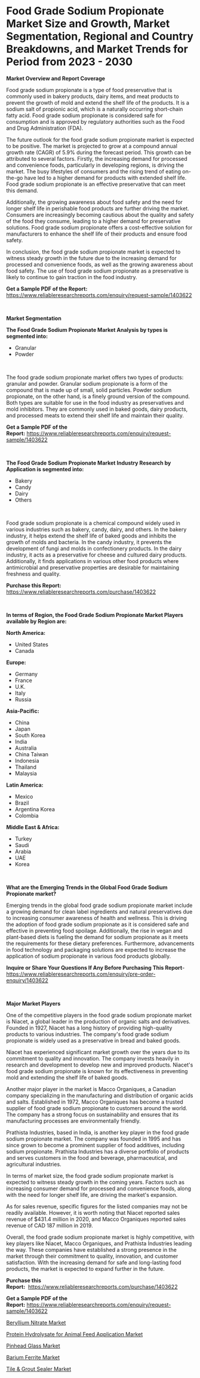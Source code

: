 <p><h1>Food Grade Sodium Propionate Market Size and Growth, Market Segmentation, Regional and Country Breakdowns, and Market Trends for Period from 2023 -  2030</h1></p><p><strong>Market Overview and Report Coverage</strong></p>
<p><p>Food grade sodium propionate is a type of food preservative that is commonly used in bakery products, dairy items, and meat products to prevent the growth of mold and extend the shelf life of the products. It is a sodium salt of propionic acid, which is a naturally occurring short-chain fatty acid. Food grade sodium propionate is considered safe for consumption and is approved by regulatory authorities such as the Food and Drug Administration (FDA).</p><p>The future outlook for the food grade sodium propionate market is expected to be positive. The market is projected to grow at a compound annual growth rate (CAGR) of 5.9% during the forecast period. This growth can be attributed to several factors. Firstly, the increasing demand for processed and convenience foods, particularly in developing regions, is driving the market. The busy lifestyles of consumers and the rising trend of eating on-the-go have led to a higher demand for products with extended shelf life. Food grade sodium propionate is an effective preservative that can meet this demand. </p><p>Additionally, the growing awareness about food safety and the need for longer shelf life in perishable food products are further driving the market. Consumers are increasingly becoming cautious about the quality and safety of the food they consume, leading to a higher demand for preservative solutions. Food grade sodium propionate offers a cost-effective solution for manufacturers to enhance the shelf life of their products and ensure food safety.</p><p>In conclusion, the food grade sodium propionate market is expected to witness steady growth in the future due to the increasing demand for processed and convenience foods, as well as the growing awareness about food safety. The use of food grade sodium propionate as a preservative is likely to continue to gain traction in the food industry.</p></p>
<p><strong>Get a Sample PDF of the Report:</strong> <a href="https://www.reliableresearchreports.com/enquiry/request-sample/1403622">https://www.reliableresearchreports.com/enquiry/request-sample/1403622</a></p>
<p>&nbsp;</p>
<p><strong>Market Segmentation</strong></p>
<p><strong>The Food Grade Sodium Propionate Market Analysis by types is segmented into:</strong></p>
<p><ul><li>Granular</li><li>Powder</li></ul></p>
<p>&nbsp;</p>
<p><p>The food grade sodium propionate market offers two types of products: granular and powder. Granular sodium propionate is a form of the compound that is made up of small, solid particles. Powder sodium propionate, on the other hand, is a finely ground version of the compound. Both types are suitable for use in the food industry as preservatives and mold inhibitors. They are commonly used in baked goods, dairy products, and processed meats to extend their shelf life and maintain their quality.</p></p>
<p><strong>Get a Sample PDF of the Report:</strong>&nbsp;<a href="https://www.reliableresearchreports.com/enquiry/request-sample/1403622">https://www.reliableresearchreports.com/enquiry/request-sample/1403622</a></p>
<p>&nbsp;</p>
<p><strong>The Food Grade Sodium Propionate Market Industry Research by Application is segmented into:</strong></p>
<p><ul><li>Bakery</li><li>Candy</li><li>Dairy</li><li>Others</li></ul></p>
<p>&nbsp;</p>
<p><p>Food grade sodium propionate is a chemical compound widely used in various industries such as bakery, candy, dairy, and others. In the bakery industry, it helps extend the shelf life of baked goods and inhibits the growth of molds and bacteria. In the candy industry, it prevents the development of fungi and molds in confectionery products. In the dairy industry, it acts as a preservative for cheese and cultured dairy products. Additionally, it finds applications in various other food products where antimicrobial and preservative properties are desirable for maintaining freshness and quality.</p></p>
<p><strong>Purchase this Report:</strong>&nbsp; <a href="https://www.reliableresearchreports.com/purchase/1403622">https://www.reliableresearchreports.com/purchase/1403622</a></p>
<p>&nbsp;</p>
<p><strong>In terms of Region, the Food Grade Sodium Propionate Market Players available by Region are:</strong></p>
<p>
    <p> <strong> North America: </strong>
        <ul>
            <li>United States</li>
            <li>Canada</li>
        </ul>
        </p> 
    <p> <strong> Europe: </strong>
        <ul>
            <li>Germany</li>
            <li>France</li>
            <li>U.K.</li>
            <li>Italy</li>
            <li>Russia</li>
        </ul>
        </p> 
    <p> <strong> Asia-Pacific: </strong>
        <ul>
            <li>China</li>
            <li>Japan</li>
            <li>South Korea</li>
            <li>India</li>
            <li>Australia</li>
            <li>China Taiwan</li>
            <li>Indonesia</li>
            <li>Thailand</li>
            <li>Malaysia</li>
        </ul>
        </p> 
    <p> <strong> Latin America: </strong>
        <ul>
            <li>Mexico</li>
            <li>Brazil</li>
            <li>Argentina Korea</li>
            <li>Colombia</li>
        </ul>
        </p> 
    <p> <strong> Middle East & Africa: </strong>
        <ul>
            <li>Turkey</li>
            <li>Saudi</li>
            <li>Arabia</li>
            <li>UAE</li>
            <li>Korea</li>
        </ul>
    </p>
    </p>
<p>&nbsp;</p>
<p><strong>What are the Emerging Trends in the Global Food Grade Sodium Propionate market?</strong></p>
<p><p>Emerging trends in the global food grade sodium propionate market include a growing demand for clean label ingredients and natural preservatives due to increasing consumer awareness of health and wellness. This is driving the adoption of food grade sodium propionate as it is considered safe and effective in preventing food spoilage. Additionally, the rise in vegan and plant-based diets is fueling the demand for sodium propionate as it meets the requirements for these dietary preferences. Furthermore, advancements in food technology and packaging solutions are expected to increase the application of sodium propionate in various food products globally.</p></p>
<p><strong>Inquire or Share Your Questions If Any Before Purchasing This Report</strong>- <a href="https://www.reliableresearchreports.com/enquiry/pre-order-enquiry/1403622">https://www.reliableresearchreports.com/enquiry/pre-order-enquiry/1403622</a></p>
<p>&nbsp;</p>
<p><strong>Major Market Players</strong></p>
<p><p>One of the competitive players in the food grade sodium propionate market is Niacet, a global leader in the production of organic salts and derivatives. Founded in 1927, Niacet has a long history of providing high-quality products to various industries. The company's food grade sodium propionate is widely used as a preservative in bread and baked goods.</p><p>Niacet has experienced significant market growth over the years due to its commitment to quality and innovation. The company invests heavily in research and development to develop new and improved products. Niacet's food grade sodium propionate is known for its effectiveness in preventing mold and extending the shelf life of baked goods.</p><p>Another major player in the market is Macco Organiques, a Canadian company specializing in the manufacturing and distribution of organic acids and salts. Established in 1972, Macco Organiques has become a trusted supplier of food grade sodium propionate to customers around the world. The company has a strong focus on sustainability and ensures that its manufacturing processes are environmentally friendly.</p><p>Prathista Industries, based in India, is another key player in the food grade sodium propionate market. The company was founded in 1995 and has since grown to become a prominent supplier of food additives, including sodium propionate. Prathista Industries has a diverse portfolio of products and serves customers in the food and beverage, pharmaceutical, and agricultural industries.</p><p>In terms of market size, the food grade sodium propionate market is expected to witness steady growth in the coming years. Factors such as increasing consumer demand for processed and convenience foods, along with the need for longer shelf life, are driving the market's expansion.</p><p>As for sales revenue, specific figures for the listed companies may not be readily available. However, it is worth noting that Niacet reported sales revenue of $431.4 million in 2020, and Macco Organiques reported sales revenue of CAD 187 million in 2019.</p><p>Overall, the food grade sodium propionate market is highly competitive, with key players like Niacet, Macco Organiques, and Prathista Industries leading the way. These companies have established a strong presence in the market through their commitment to quality, innovation, and customer satisfaction. With the increasing demand for safe and long-lasting food products, the market is expected to expand further in the future.</p></p>
<p><strong>Purchase this Report:</strong>&nbsp;&nbsp;<a href="https://www.reliableresearchreports.com/purchase/1403622">https://www.reliableresearchreports.com/purchase/1403622</a></p>
<p></p>
<p><strong>Get a Sample PDF of the Report:</strong>&nbsp;<a href="https://www.reliableresearchreports.com/enquiry/request-sample/1403622">https://www.reliableresearchreports.com/enquiry/request-sample/1403622</a></p>
<p><p><a href="https://github.com/lbird53714/Market-Research-Report-List-1/blob/main/beryllium-nitrate-market.md">Beryllium Nitrate Market</a></p><p><a href="https://medium.com/@shubham99912151/protein-hydrolysate-for-animal-feed-application-market-size-cagr-trends-2024-2030-a159e69c951b">Protein Hydrolysate for Animal Feed Application Market</a></p><p><a href="https://www.linkedin.com/pulse/pinhead-glass-market-size-growth-forecast-from-2023-2030-bblse/">Pinhead Glass Market</a></p><p><a href="https://github.com/mabutironaldo/Market-Research-Report-List-1/blob/main/barium-ferrite-market.md">Barium Ferrite Market</a></p><p><a href="https://www.linkedin.com/pulse/tile-amp-grout-sealer-market-challenges-opportunities-growth-bszse/">Tile & Grout Sealer Market</a></p></p>